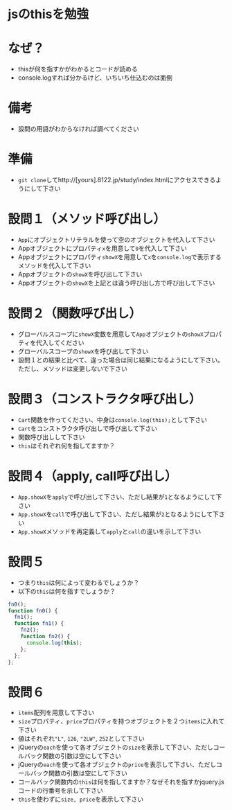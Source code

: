 jsのthisを勉強
======

なぜ？
======

* thisが何を指すかがわかるとコードが読める
* console.logすれば分かるけど、いちいち仕込むのは面倒
 
備考
=======

* 設問の用語がわからなければ調べてください

準備
======

* `git clone`してhttp://[yours].8122.jp/study/index.htmlにアクセスできるようにして下さい

設問１（メソッド呼び出し）
======

* `App`にオブジェクトリテラルを使って空のオブジェクトを代入して下さい
* Appオブジェクトにプロパティ`x`を用意して`0`を代入して下さい
* Appオブジェクトにプロパティ`showX`を用意して`x`を`console.log`で表示するメソッドを代入して下さい
* Appオブジェクトの`showX`を呼び出して下さい
* Appオブジェクトの`showX`を上記とは違う呼び出し方で呼び出して下さい

設問２（関数呼び出し）
======

* グローバルスコープに`showX`変数を用意して`App`オブジェクトの`showX`プロパティを代入してください
* グローバルスコープの`showX`を呼び出して下さい
* 設問１との結果と比べて、違った場合は同じ結果になるようにして下さい。ただし、メソッドは変更しないで下さい
 
設問３（コンストラクタ呼び出し）
======

* `Cart`関数を作ってください、中身は`console.log(this);`として下さい
* `Cart`をコンストラクタ呼び出しで呼び出して下さい
* 関数呼び出しして下さい
* `this`はそれぞれ何を指してますか？

設問４（apply, call呼び出し）
======

* `App.showX`を`apply`で呼び出して下さい、ただし結果が`1`となるようにして下さい
* `App.showX`を`call`で呼び出して下さい、ただし結果が`2`となるようにして下さい
* `App.showX`メソッドを再定義して`apply`と`call`の違いを示して下さい
 
設問５
======

* つまり`this`は何によって変わるでしょうか？
* 以下の`this`は何を指すでしょうか？

```js
fn0();
function fn0() {
  fn1();
  function fn1() {
    fn2();
    function fn2() {
      console.log(this);
    };
  };
};
```
 
設問６
======

* `items`配列を用意して下さい
* `size`プロパティ、`price`プロパティを持つオブジェクトを２つ`items`に入れて下さい
* 値はそれぞれ`"L"`, `126`, `"2LW"`, `252`として下さい
* jQueryの`each`を使って各オブジェクトの`size`を表示して下さい、ただしコールバック関数の引数は空にして下さい
* jQueryの`each`を使って各オブジェクトの`price`を表示して下さい、ただしコールバック関数の引数は空にして下さい
* コールバック関数内の`this`は何を指してますか？なぜそれを指すかjquery.jsコードの行番号を示して下さい
* `this`を使わずに`size, price`を表示して下さい
